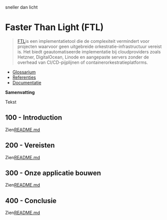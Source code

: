 sneller dan licht

# Faster Than Light (FTL)

> [FTL](https://github.com/yarlson/ftl)is een implementatietool die de complexiteit vermindert voor projecten waarvoor geen uitgebreide orkestratie-infrastructuur vereist is. Het biedt geautomatiseerde implementatie bij cloudproviders zoals Hetzner, DigitalOcean, Linode en aangepaste servers zonder de overhead van CI/CD-pijplijnen of containerorkestratieplatforms.

-   [Glossarium](./GLOSSARY.md)
-   [Referenties](./REFERENCES.md)
-   [Documentatie](./DOCUMENTATION.md)

**Samenvatting**

Tekst

## 100 - Introduction

Zien[README.md](./100/README.md)

## 200 - Vereisten

Zien[README.md](./200/README.md)

## 300 - Onze applicatie bouwen

Zien[README.md](./300/README.md)

## 400 - Conclusie

Zien[README.md](./400/README.md)
